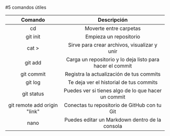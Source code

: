 #5 comandos útiles

| Comando | Descripción |
| :--------------------------: | :-------------------------------------------------------: |
| cd                           | Moverte entre carpetas                                    |
| git init                     | Empieza un repositorio                                    |
| cat >                        | Sirve para crear archivos, visualizar y unir              |
| git add                      | Carga un repositorio y lo deja listo para hacer el commit |
| git commit                   | Registra la actualización de tus commits                  |
| git log                      | Te deja ver el historial de tus commits                   |
| git status                   | Puedes ver si tienes algo de lo que hacer un commit       |
| git remote add origin "link" | Conectas tu repositorio de GitHub con tu Git              |
| nano                         | Puedes editar un Markdown dentro de la consola            |

